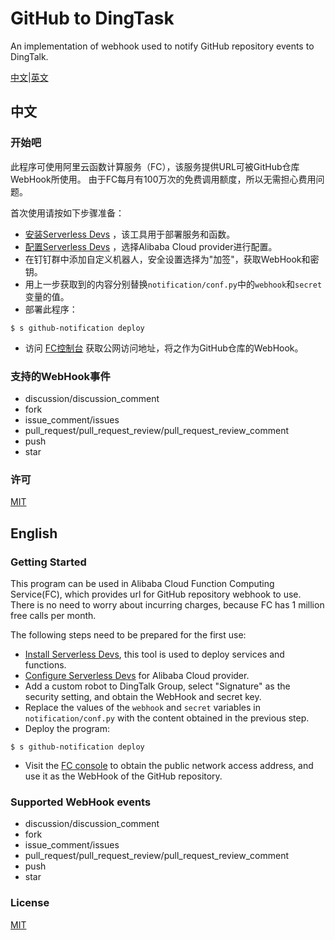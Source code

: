 # GitHub to DingTask

An implementation of webhook used to notify GitHub repository events to DingTalk.

[中文](#中文)|[英文](#English)

## 中文

### 开始吧

此程序可使用阿里云函数计算服务（FC），该服务提供URL可被GitHub仓库WebHook所使用。 由于FC每月有100万次的免费调用额度，所以无需担心费用问题。

首次使用请按如下步骤准备：

- [安装Serverless Devs](https://help.aliyun.com/document_detail/195474.html) ，该工具用于部署服务和函数。
- [配置Serverless Devs](https://help.aliyun.com/document_detail/295894.html) ，选择Alibaba Cloud
  provider进行配置。
- 在钉钉群中添加自定义机器人，安全设置选择为"加签"，获取WebHook和密钥。
- 用上一步获取到的内容分别替换`notification/conf.py`中的`webhook`和`secret`变量的值。
- 部署此程序：

```shell
$ s github-notification deploy
```

- 访问 [FC控制台](https://fcnext.console.aliyun.com/cn-beijing/services/github-notification/function-detail/dingtalk/LATEST?tab=trigger)
获取公网访问地址，将之作为GitHub仓库的WebHook。

### 支持的WebHook事件

- discussion/discussion_comment
- fork
- issue_comment/issues
- pull_request/pull_request_review/pull_request_review_comment
- push
- star

### 许可

[MIT](LICENSE)

## English

### Getting Started

This program can be used in Alibaba Cloud Function Computing Service(FC), which provides url for
GitHub repository webhook to use. There is no need to worry about incurring charges, because FC has
1 million free calls per month.

The following steps need to be prepared for the first use:

- [Install Serverless Devs](https://www.alibabacloud.com/help/doc-detail/195474.html), this tool is
  used to deploy services and functions.
- [Configure Serverless Devs](https://www.alibabacloud.com/help/doc-detail/295894.html)
  for Alibaba Cloud provider.
- Add a custom robot to DingTalk Group, select "Signature" as the security setting, and obtain the
  WebHook and secret key.
- Replace the values ​​of the `webhook` and `secret` variables in `notification/conf.py` with the
  content obtained in the previous step.
- Deploy the program:

```shell
$ s github-notification deploy
```

- Visit the [FC console](https://fcnext.console.aliyun.com/cn-beijing/services/github-notification/function-detail/dingtalk/LATEST?tab=trigger)
  to obtain the public network access address, and use it as the WebHook of the GitHub repository.

### Supported WebHook events

- discussion/discussion_comment
- fork
- issue_comment/issues
- pull_request/pull_request_review/pull_request_review_comment
- push
- star

### License

[MIT](LICENSE)
